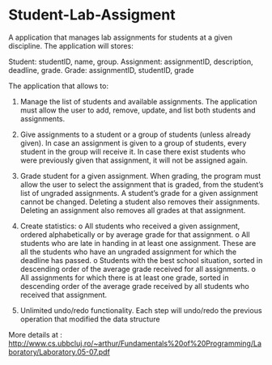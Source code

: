 # Student-Lab-Assigment


A application that manages lab assignments for students at a given discipline. The application
will stores:

Student: studentID, name, group.
Assignment: assignmentID, description, deadline, grade.
Grade: assignmentID, studentID, grade

The application that allows to:
1. Manage the list of students and available assignments. The application must allow the user to
add, remove, update, and list both students and assignments.

2. Give assignments to a student or a group of students (unless already given). In case an
assignment is given to a group of students, every student in the group will receive it. In case
there exist students who were previously given that assignment, it will not be assigned again.

3. Grade student for a given assignment. When grading, the program must allow the user to select
the assignment that is graded, from the student’s list of ungraded assignments. A student’s
grade for a given assignment cannot be changed. Deleting a student also removes their
assignments. Deleting an assignment also removes all grades at that assignment.

4. Create statistics:
o All students who received a given assignment, ordered alphabetically or by average
grade for that assignment.
o All students who are late in handing in at least one assignment. These are all the
students who have an ungraded assignment for which the deadline has passed.
o Students with the best school situation, sorted in descending order of the average grade
received for all assignments.
o All assignments for which there is at least one grade, sorted in descending order of the
average grade received by all students who received that assignment.

5. Unlimited undo/redo functionality. Each step will undo/redo the previous operation that
modified the data structure

More details at : http://www.cs.ubbcluj.ro/~arthur/Fundamentals%20of%20Programming/Laboratory/Laboratory.05-07.pdf
